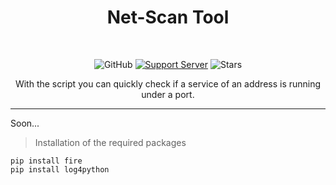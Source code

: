 <h1 align="center">Net-Scan Tool</h1> <br>

<div align="center">

![GitHub](https://img.shields.io/github/license/dotSpaceTeam/common-java?style=for-the-badge)
[![Support Server](https://img.shields.io/discord/678733739504697375.svg?color=7289da&label=dotSpace%20Dev&logo=discord&style=for-the-badge)](https://discord.gg/mFfDMAEFWE)
![Stars](https://img.shields.io/github/stars/dotSpaceTeam/common-java?style=for-the-badge)

With the script you can quickly check if a service of an address is running under a port.

</div>

---

Soon...

> Installation of the required packages
```
pip install fire
pip install log4python
```

